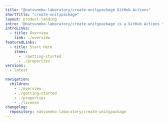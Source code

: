 ```yaml
---
title: "@natsuneko-laboratory/create-unitypackage GitHub Actions"
shortTitle: "create-unitypackage"
layout: product-landing
intro: "@natsuneko-laboratory/create-unitypackage is a GitHub Actions to create UnityPackage from your Unity project without installing Unity Editor."
introLinks:
  - title: Overview
    link: ./overview
featuredLinks:
  - title: Start Here
    items:
      - ./getting-started
      - ./properties
versions:
  - latest

navigation:
  children:
    - ./overview
    - ./getting-started
    - ./properties
    - ./license
changelog:
  repository: natsuneko-laboratory/create-unitypackage
---
```

